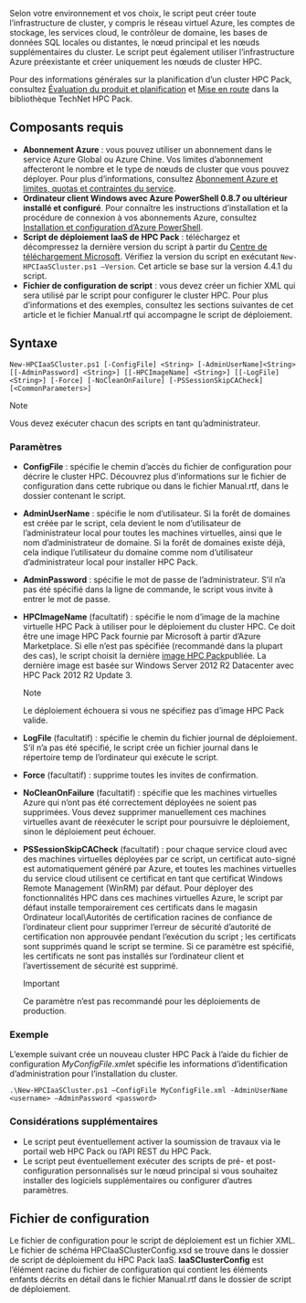 



Selon votre environnement et vos choix, le script peut créer toute l’infrastructure de cluster, y compris le réseau virtuel Azure, les comptes de stockage, les services cloud, le contrôleur de domaine, les bases de données SQL locales ou distantes, le nœud principal et les nœuds supplémentaires du cluster. Le script peut également utiliser l’infrastructure Azure préexistante et créer uniquement les nœuds de cluster HPC.

Pour des informations générales sur la planification d’un cluster HPC Pack, consultez [Évaluation du produit et planification](https://technet.microsoft.com/library/jj899596.aspx) et [Mise en route](https://technet.microsoft.com/library/jj899590.aspx) dans la bibliothèque TechNet HPC Pack.

## <a name="prerequisites"></a>Composants requis
* **Abonnement Azure** : vous pouvez utiliser un abonnement dans le service Azure Global ou Azure Chine. Vos limites d’abonnement affecteront le nombre et le type de nœuds de cluster que vous pouvez déployer. Pour plus d’informations, consultez [Abonnement Azure et limites, quotas et contraintes du service](../articles/azure-subscription-service-limits.md).
* **Ordinateur client Windows avec Azure PowerShell 0.8.7 ou ultérieur installé et configuré**. Pour connaître les instructions d’installation et la procédure de connexion à vos abonnements Azure, consultez [Installation et configuration d’Azure PowerShell](/powershell/azureps-cmdlets-docs).
* **Script de déploiement IaaS de HPC Pack** : téléchargez et décompressez la dernière version du script à partir du [Centre de téléchargement Microsoft](https://www.microsoft.com/download/details.aspx?id=44949). Vérifiez la version du script en exécutant `New-HPCIaaSCluster.ps1 –Version`. Cet article se base sur la version 4.4.1 du script.
* **Fichier de configuration de script** : vous devez créer un fichier XML qui sera utilisé par le script pour configurer le cluster HPC. Pour plus d’informations et des exemples, consultez les sections suivantes de cet article et le fichier Manual.rtf qui accompagne le script de déploiement.

## <a name="syntax"></a>Syntaxe
```
New-HPCIaaSCluster.ps1 [-ConfigFile] <String> [-AdminUserName]<String> [[-AdminPassword] <String>] [[-HPCImageName] <String>] [[-LogFile] <String>] [-Force] [-NoCleanOnFailure] [-PSSessionSkipCACheck] [<CommonParameters>]
```
> [!NOTE]
> Vous devez exécuter chacun des scripts en tant qu’administrateur.
> 
> 

### <a name="parameters"></a>Paramètres
* **ConfigFile** : spécifie le chemin d’accès du fichier de configuration pour décrire le cluster HPC. Découvrez plus d’informations sur le fichier de configuration dans cette rubrique ou dans le fichier Manual.rtf, dans le dossier contenant le script.
* **AdminUserName** : spécifie le nom d’utilisateur. Si la forêt de domaines est créée par le script, cela devient le nom d’utilisateur de l’administrateur local pour toutes les machines virtuelles, ainsi que le nom d’administrateur de domaine. Si la forêt de domaines existe déjà, cela indique l’utilisateur du domaine comme nom d’utilisateur d’administrateur local pour installer HPC Pack.
* **AdminPassword** : spécifie le mot de passe de l’administrateur. S’il n’a pas été spécifié dans la ligne de commande, le script vous invite à entrer le mot de passe.
* **HPCImageName** (facultatif) : spécifie le nom d’image de la machine virtuelle HPC Pack à utiliser pour le déploiement du cluster HPC. Ce doit être une image HPC Pack fournie par Microsoft à partir d’Azure Marketplace. Si elle n’est pas spécifiée (recommandé dans la plupart des cas), le script choisit la dernière [image HPC Pack](https://azure.microsoft.com/marketplace/partners/microsoft/hpcpack2012r2onwindowsserver2012r2/)publiée. La dernière image est basée sur Windows Server 2012 R2 Datacenter avec HPC Pack 2012 R2 Update 3.
  
  > [!NOTE]
  > Le déploiement échouera si vous ne spécifiez pas d’image HPC Pack valide.
  > 
  > 
* **LogFile** (facultatif) : spécifie le chemin du fichier journal de déploiement. S’il n’a pas été spécifié, le script crée un fichier journal dans le répertoire temp de l’ordinateur qui exécute le script.
* **Force** (facultatif) : supprime toutes les invites de confirmation.
* **NoCleanOnFailure** (facultatif) : spécifie que les machines virtuelles Azure qui n’ont pas été correctement déployées ne soient pas supprimées. Vous devez supprimer manuellement ces machines virtuelles avant de réexécuter le script pour poursuivre le déploiement, sinon le déploiement peut échouer.
* **PSSessionSkipCACheck** (facultatif) : pour chaque service cloud avec des machines virtuelles déployées par ce script, un certificat auto-signé est automatiquement généré par Azure, et toutes les machines virtuelles du service cloud utilisent ce certificat en tant que certificat Windows Remote Management (WinRM) par défaut. Pour déployer des fonctionnalités HPC dans ces machines virtuelles Azure, le script par défaut installe temporairement ces certificats dans le magasin Ordinateur local\\Autorités de certification racines de confiance de l’ordinateur client pour supprimer l’erreur de sécurité d’autorité de certification non approuvée pendant l’exécution du script ; les certificats sont supprimés quand le script se termine. Si ce paramètre est spécifié, les certificats ne sont pas installés sur l’ordinateur client et l’avertissement de sécurité est supprimé.
  
  > [!IMPORTANT]
  > Ce paramètre n’est pas recommandé pour les déploiements de production.
  > 
  > 

### <a name="example"></a>Exemple
L’exemple suivant crée un nouveau cluster HPC Pack à l’aide du fichier de configuration *MyConfigFile.xml*et spécifie les informations d’identification d’administration pour l’installation du cluster.

```
.\New-HPCIaaSCluster.ps1 –ConfigFile MyConfigFile.xml -AdminUserName <username> –AdminPassword <password>
```

### <a name="additional-considerations"></a>Considérations supplémentaires
* Le script peut éventuellement activer la soumission de travaux via le portail web HPC Pack ou l’API REST du HPC Pack.
* Le script peut éventuellement exécuter des scripts de pré- et post-configuration personnalisés sur le nœud principal si vous souhaitez installer des logiciels supplémentaires ou configurer d’autres paramètres.

## <a name="configuration-file"></a>Fichier de configuration
Le fichier de configuration pour le script de déploiement est un fichier XML. Le fichier de schéma HPCIaaSClusterConfig.xsd se trouve dans le dossier de script de déploiement du HPC Pack IaaS. **IaaSClusterConfig** est l’élément racine du fichier de configuration qui contient les éléments enfants décrits en détail dans le fichier Manual.rtf dans le dossier de script de déploiement.



<!--HONumber=Dec16_HO1-->


